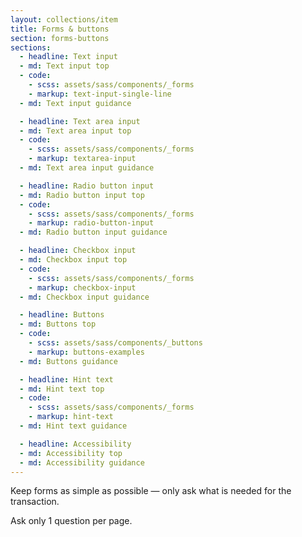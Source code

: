 ```yaml
---
layout: collections/item
title: Forms & buttons
section: forms-buttons
sections:
  - headline: Text input
  - md: Text input top
  - code:
    - scss: assets/sass/components/_forms
    - markup: text-input-single-line
  - md: Text input guidance

  - headline: Text area input
  - md: Text area input top
  - code:
    - scss: assets/sass/components/_forms
    - markup: textarea-input
  - md: Text area input guidance

  - headline: Radio button input
  - md: Radio button input top
  - code:
    - scss: assets/sass/components/_forms
    - markup: radio-button-input
  - md: Radio button input guidance

  - headline: Checkbox input
  - md: Checkbox input top
  - code:
    - scss: assets/sass/components/_forms
    - markup: checkbox-input
  - md: Checkbox input guidance

  - headline: Buttons
  - md: Buttons top
  - code:
    - scss: assets/sass/components/_buttons
    - markup: buttons-examples
  - md: Buttons guidance

  - headline: Hint text
  - md: Hint text top
  - code:
    - scss: assets/sass/components/_forms
    - markup: hint-text
  - md: Hint text guidance

  - headline: Accessibility
  - md: Accessibility top
  - md: Accessibility guidance
---
```


<p class="abstract">Keep forms as simple as possible &mdash; only ask what is needed for the transaction.<p>

Ask only 1 question per page.
